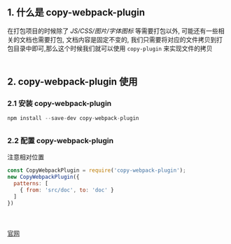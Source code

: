 ## 1. 什么是 copy-webpack-plugin
在打包项目的时候除了 *JS/CSS/图片/字体图标* 等需要打包以外, 可能还有一些相关的文档也需要打包, 文档内容是固定不变的, 我们只需要将对应的文件拷贝到打包目录中即可,那么这个时候我们就可以使用 `copy-plugin` 来实现文件的拷贝
<div style="margin-bottom: 50px;"></div>

## 2. copy-webpack-plugin 使用
### 2.1 安装 copy-webpack-plugin
```js
npm install --save-dev copy-webpack-plugin
```
<div style="margin-bottom: 30px;"></div>

### 2.2 配置 copy-webpack-plugin
注意相对位置
```js
const CopyWebpackPlugin = require('copy-webpack-plugin');
new CopyWebpackPlugin({
  patterns: [
    { from: 'src/doc', to: 'doc' }
  ]
})
```
<div style="margin-bottom: 50px;"></div>

[官网](https://webpack.js.org/plugins/copy-webpack-plugin/)